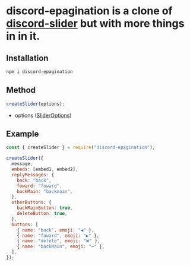 # discord-epagination is a clone of [discord-slider](https://www.npmjs.com/package/discord-slider) but with more things in in it.

## Installation

```sh
npm i discord-epagination
```

## Method

```js
createSlider(options);
```

- options ([SliderOptions](https://im-a-panda-guy.github.io/discord-pagination/interfaces/SliderOptions.html))

## Example

```js
const { createSlider } = require("discord-epagination");

createSlider({
  message,
  embeds: [embed1, embed2],
  replyMessages: {
    back: "back",
    foward: "foward",
    backMain: "backmain",
  },
  otherButtons: {
    backMainButton: true,
    deleteButton: true,
  },
  buttons: [
    { name: "back", emoji: "◀" },
    { name: "foward", emoji: "▶" },
    { name: "delete", emoji: "❌" },
    { name: "backMain", emoji: "↩" },
  ],
});
```

